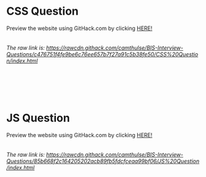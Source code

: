 # CSS Question

Preview the website using GitHack.com by clicking [HERE!](https://rawcdn.githack.com/camthulse/BIS-Interview-Questions/c476751f4fe9be6c76ee657b7f27a91c5b38fe50/CSS%20Question/index.html)
<br><br><br>
*The raw link is: https://rawcdn.githack.com/camthulse/BIS-Interview-Questions/c476751f4fe9be6c76ee657b7f27a91c5b38fe50/CSS%20Question/index.html*
<br><br><br><br><br><br>

# JS Question
Preview the website using GitHack.com by clicking [HERE!]([X](https://rawcdn.githack.com/camthulse/BIS-Interview-Questions/85b668f2c164205202acb89fb5fdcfceaa99bf06/JS%20Question/index.html))
<br><br><br>
*The raw link is: https://rawcdn.githack.com/camthulse/BIS-Interview-Questions/85b668f2c164205202acb89fb5fdcfceaa99bf06/JS%20Question/index.html*
